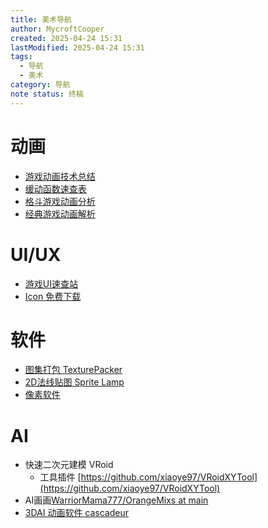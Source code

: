 ```yaml
---
title: 美术导航
author: MycroftCooper
created: 2025-04-24 15:31
lastModified: 2025-04-24 15:31
tags:
  - 导航
  - 美术
category: 导航
note status: 终稿
---
```

# 动画
- [游戏动画技术总结](https://zhuanlan.zhihu.com/p/340313373)
- [缓动函数速查表](https://www.xuanfengge.com/easeing/easeing/)
- [格斗游戏动画分析](https://ultimateframedata.com/)
- [经典游戏动画解析]( https://zhuanlan.zhihu.com/p/84818868 )

# UI/UX
- [游戏UI速查站](https://www.gameuidatabase.com/)
- [ Icon 免费下载](https://icons8.com/icons/new)

# 软件
- [图集打包 TexturePacker](https://www.codeandweb.com/)
- [2D法线贴图 Sprite Lamp](http://www.snakehillgames.com/spritelamp/)
- [像素软件](https://pixelbasher.dev/index.html)
# AI
- 快速二次元建模 VRoid
	- 工具插件 [https://github.com/xiaoye97/VRoidXYTool](https://github.com/xiaoye97/VRoidXYTool)
- AI画画[WarriorMama777/OrangeMixs at main](https://huggingface.co/WarriorMama777/OrangeMixs/tree/main/Models)
- [3DAI 动画软件 cascadeur](https://cascadeur.com/)